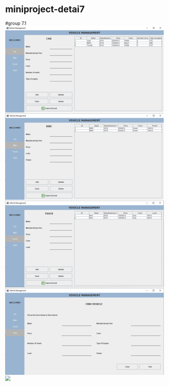 # miniproject-detai7
#group 7.1
![Car](car.png)
![](bike.png)
![](truck.png)
![](find.png)
![](result.png)
